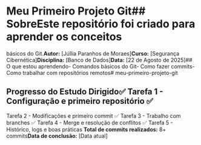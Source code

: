 # Meu Primeiro Projeto Git## SobreEste repositório foi criado para aprender os conceitos
básicos do Git.**Autor:** [Júllia Paranhos de Moraes]**Curso:** [Segurança Cibernética]**Disciplina:**
[Banco de Dados]**Data:** [22 de Agosto de 2025]## O que estou aprendendo- Comandos básicos do
Git- Como fazer commits- Como trabalhar com repositórios remotos# meu-primeiro-projeto-git
## Progresso do Estudo Dirigido✅ Tarefa 1 - Configuração e primeiro repositório ✅
Tarefa 2 - Modificações e primeiro commit ✅ Tarefa 3 - Trabalho com branches ✅
Tarefa 4 - Merge e resolução de conflitos ✅ Tarefa 5 - Histórico, logs e boas práticas
**Total de commits realizados:** 8+ commits**Data de conclusão:** [Data atual]
